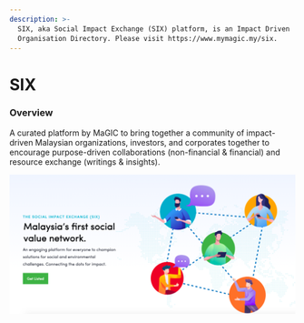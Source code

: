 ```yaml
---
description: >-
  SIX, aka Social Impact Exchange (SIX) platform, is an Impact Driven
  Organisation Directory. Please visit https://www.mymagic.my/six.
---
```


# SIX

### Overview

A curated platform by MaGIC to bring together a community of impact-driven Malaysian organizations, investors, and corporates together to encourage purpose-driven collaborations \(non-financial & financial\) and resource exchange \(writings & insights\).    


![](../.gitbook/assets/screenshot-2021-05-31-at-10.35.57-am.png)

### 



